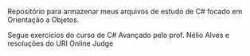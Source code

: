 Repositório para armazenar meus arquivos de estudo de C# focado em Orientação a Objetos.

Segue exercícios do curso de C# Avançado pelo prof. Nélio Alves e resoluções do URI Online Judge
